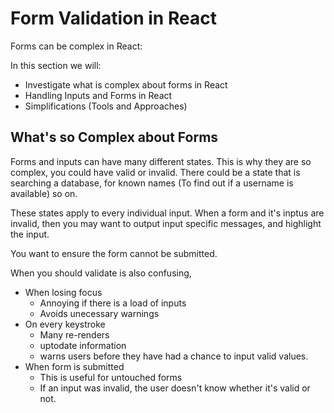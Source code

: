 # Form Validation in React 

Forms can be complex in React: 

In this section we will: 

- Investigate what is complex about forms in React 
- Handling Inputs and Forms in React 
- Simplifications (Tools and Approaches)

## What's so Complex about Forms 

Forms and inputs can have many different states. 
This is why they are so complex, you could have valid or invalid.
There could be a state that is searching a database, for known names (To find out if a username is available) so on. 

These states apply to every individual input. 
When a form and it's inptus are invalid, then you may want to output input specific messages, and highlight the input. 

You want to ensure the form cannot be submitted. 

When you should validate is also confusing, 

- When losing focus 
  - Annoying if there is a load of inputs 
  - Avoids unecessary warnings
- On every keystroke 
  - Many re-renders
  - uptodate information
  - warns users before they have had a chance to input valid values.
- When form is submitted
  - This is useful for untouched forms
  - If an input was invalid, the user doesn't know whether it's valid or not. 